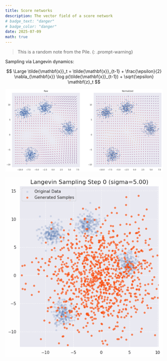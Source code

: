 ```yaml
---
title: Score networks
description: The vector field of a score network
# badge_text: "danger"
# badge_color: "danger"
date: 2025-07-09
math: true
---
```


> This is a random note from the Pile.
{: .prompt-warning}

Sampling via Langevin dynamics:

$$
\Large
\tilde{\mathbf{x}}_t = \tilde{\mathbf{x}}_{t-1} + \frac{\epsilon}{2} \nabla_{\mathbf{x}} \log p(\tilde{\mathbf{x}}_{t-1}) + \sqrt{\epsilon} \mathbf{z}_t
$$


![Score networks](/assets/img/ncsn.png)

![Langevin sampling](/assets/img/ncsn-sampling.gif)
